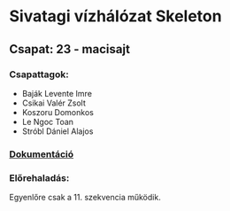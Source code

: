 # Sivatagi vízhálózat Skeleton

## Csapat: 23 - macisajt

### Csapattagok:

- Baják Levente Imre
- Csikai Valér Zsolt
- Koszoru Domonkos
- Le Ngoc Toan
- Stróbl Dániel Alajos

### [Dokumentáció](https://docs.google.com/document/d/1vt0ruZJ6pVvddavbwg4amov1J9vomhK4/)

### Előrehaladás:

Egyenlőre csak a 11. szekvencia működik.